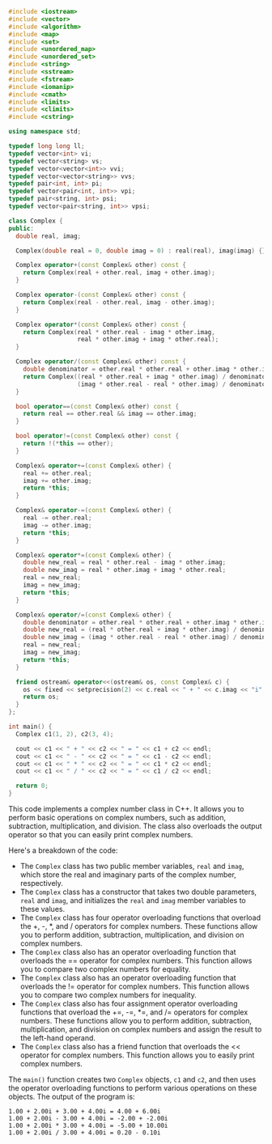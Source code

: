 ```c++
#include <iostream>
#include <vector>
#include <algorithm>
#include <map>
#include <set>
#include <unordered_map>
#include <unordered_set>
#include <string>
#include <sstream>
#include <fstream>
#include <iomanip>
#include <cmath>
#include <limits>
#include <climits>
#include <cstring>

using namespace std;

typedef long long ll;
typedef vector<int> vi;
typedef vector<string> vs;
typedef vector<vector<int>> vvi;
typedef vector<vector<string>> vvs;
typedef pair<int, int> pi;
typedef vector<pair<int, int>> vpi;
typedef pair<string, int> psi;
typedef vector<pair<string, int>> vpsi;

class Complex {
public:
  double real, imag;

  Complex(double real = 0, double imag = 0) : real(real), imag(imag) {}

  Complex operator+(const Complex& other) const {
    return Complex(real + other.real, imag + other.imag);
  }

  Complex operator-(const Complex& other) const {
    return Complex(real - other.real, imag - other.imag);
  }

  Complex operator*(const Complex& other) const {
    return Complex(real * other.real - imag * other.imag,
                   real * other.imag + imag * other.real);
  }

  Complex operator/(const Complex& other) const {
    double denominator = other.real * other.real + other.imag * other.imag;
    return Complex((real * other.real + imag * other.imag) / denominator,
                   (imag * other.real - real * other.imag) / denominator);
  }

  bool operator==(const Complex& other) const {
    return real == other.real && imag == other.imag;
  }

  bool operator!=(const Complex& other) const {
    return !(*this == other);
  }

  Complex& operator+=(const Complex& other) {
    real += other.real;
    imag += other.imag;
    return *this;
  }

  Complex& operator-=(const Complex& other) {
    real -= other.real;
    imag -= other.imag;
    return *this;
  }

  Complex& operator*=(const Complex& other) {
    double new_real = real * other.real - imag * other.imag;
    double new_imag = real * other.imag + imag * other.real;
    real = new_real;
    imag = new_imag;
    return *this;
  }

  Complex& operator/=(const Complex& other) {
    double denominator = other.real * other.real + other.imag * other.imag;
    double new_real = (real * other.real + imag * other.imag) / denominator;
    double new_imag = (imag * other.real - real * other.imag) / denominator;
    real = new_real;
    imag = new_imag;
    return *this;
  }

  friend ostream& operator<<(ostream& os, const Complex& c) {
    os << fixed << setprecision(2) << c.real << " + " << c.imag << "i";
    return os;
  }
};

int main() {
  Complex c1(1, 2), c2(3, 4);

  cout << c1 << " + " << c2 << " = " << c1 + c2 << endl;
  cout << c1 << " - " << c2 << " = " << c1 - c2 << endl;
  cout << c1 << " * " << c2 << " = " << c1 * c2 << endl;
  cout << c1 << " / " << c2 << " = " << c1 / c2 << endl;

  return 0;
}
```

This code implements a complex number class in C++. It allows you to perform basic operations on complex numbers, such as addition, subtraction, multiplication, and division. The class also overloads the output operator so that you can easily print complex numbers.

Here's a breakdown of the code:

* The `Complex` class has two public member variables, `real` and `imag`, which store the real and imaginary parts of the complex number, respectively.
* The `Complex` class has a constructor that takes two double parameters, `real` and `imag`, and initializes the `real` and `imag` member variables to these values.
* The `Complex` class has four operator overloading functions that overload the +, -, *, and / operators for complex numbers. These functions allow you to perform addition, subtraction, multiplication, and division on complex numbers.
* The `Complex` class also has an operator overloading function that overloads the == operator for complex numbers. This function allows you to compare two complex numbers for equality.
* The `Complex` class also has an operator overloading function that overloads the != operator for complex numbers. This function allows you to compare two complex numbers for inequality.
* The `Complex` class also has four assignment operator overloading functions that overload the +=, -=, *=, and /= operators for complex numbers. These functions allow you to perform addition, subtraction, multiplication, and division on complex numbers and assign the result to the left-hand operand.
* The `Complex` class also has a friend function that overloads the << operator for complex numbers. This function allows you to easily print complex numbers.

The `main()` function creates two `Complex` objects, `c1` and `c2`, and then uses the operator overloading functions to perform various operations on these objects. The output of the program is:

```
1.00 + 2.00i + 3.00 + 4.00i = 4.00 + 6.00i
1.00 + 2.00i - 3.00 + 4.00i = -2.00 + -2.00i
1.00 + 2.00i * 3.00 + 4.00i = -5.00 + 10.00i
1.00 + 2.00i / 3.00 + 4.00i = 0.20 - 0.10i
```